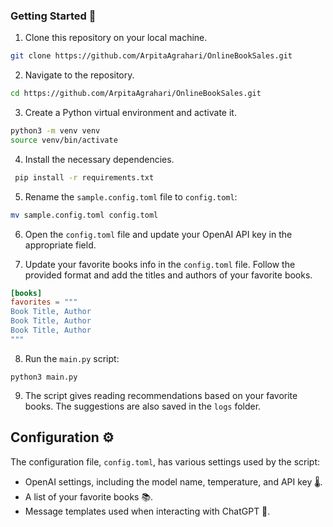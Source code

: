 ### Getting Started 🚀

1. Clone this repository on your local machine.

```bash
git clone https://github.com/ArpitaAgrahari/OnlineBookSales.git
```

2. Navigate to the repository.

```bash
cd https://github.com/ArpitaAgrahari/OnlineBookSales.git
```

3. Create a Python virtual environment and activate it.

```bash
python3 -m venv venv
source venv/bin/activate
```

4. Install the necessary dependencies.

```bash
 pip install -r requirements.txt
```

5. Rename the `sample.config.toml` file to `config.toml`:

```bash
mv sample.config.toml config.toml
```

6. Open the `config.toml` file and update your OpenAI API key in the appropriate field.

7. Update your favorite books info in the `config.toml` file. Follow the provided format and add the titles and authors of your favorite books.

```toml
[books]
favorites = """
Book Title, Author
Book Title, Author
Book Title, Author
"""
```

8. Run the `main.py` script:

```
python3 main.py
```

9. The script gives reading recommendations based on your favorite books. The suggestions are also saved in the `logs` folder.

## Configuration ⚙️

The configuration file, `config.toml`, has various settings used by the script:

- OpenAI settings, including the model name, temperature, and API key 🌡️.
- A list of your favorite books 📚.
- Message templates used when interacting with ChatGPT 💌.
